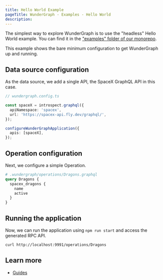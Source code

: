 ```yaml
---
title: Hello World Example
pageTitle: WunderGraph - Examples - Hello World
description:
---
```


The simplest way to explore WunderGraph is to use the "headless" Hello World example.
You can find it in the ["examples" folder of our monorepo](https://github.com/wundergraph/wundergraph/tree/main/examples/simple).

This example shows the bare minimum configuration to get WunderGraph up and running.

## Data source configuration

As the data source, we add a single API, the SpaceX GraphQL API in this case.

```typescript
// wundergraph.config.ts

const spaceX = introspect.graphql({
  apiNamespace: 'spacex',
  url: 'https://spacex-api.fly.dev/graphql/',
});

configureWunderGraphApplication({
  apis: [spaceX],
});
```

## Operation configuration

Next, we configure a simple Operation.

```graphql
# .wundergraph/operations/Dragons.graphql
query Dragons {
  spacex_dragons {
    name
    active
  }
}
```

## Running the application

Now, we can run the application using `npm run start` and access the generated RPC API.

```bash
curl http://localhost:9991/operations/Dragons
```

## Learn more

- [Guides](/docs/guides)
